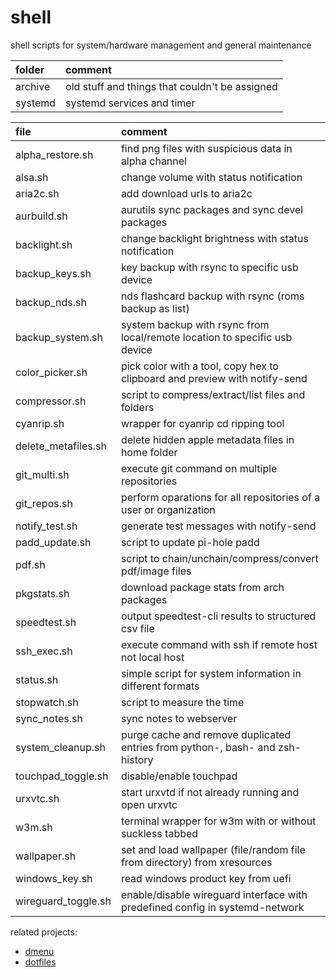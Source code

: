 # shell

shell scripts for system/hardware management and general maintenance

| folder  | comment                                        |
| :------ | :--------------------------------------------- |
| archive | old stuff and things that couldn't be assigned |
| systemd | systemd services and timer                     |

| file                 | comment                                                                       |
| :------------------- | :---------------------------------------------------------------------------- |
| alpha_restore.sh     | find png files with suspicious data in alpha channel                          |
| alsa.sh              | change volume with status notification                                        |
| aria2c.sh            | add download urls to aria2c                                                   |
| aurbuild.sh          | aurutils sync packages and sync devel packages                                |
| backlight.sh         | change backlight brightness with status notification                          |
| backup_keys.sh       | key backup with rsync to specific usb device                                  |
| backup_nds.sh        | nds flashcard backup with rsync (roms backup as list)                         |
| backup_system.sh     | system backup with rsync from local/remote location to specific usb device    |
| color_picker.sh      | pick color with a tool, copy hex to clipboard and preview with notify-send    |
| compressor.sh        | script to compress/extract/list files and folders                             |
| cyanrip.sh           | wrapper for cyanrip cd ripping tool                                           |
| delete_metafiles.sh  | delete hidden apple metadata files in home folder                             |
| git_multi.sh         | execute git command on multiple repositories                                  |
| git_repos.sh         | perform oparations for all repositories of a user or organization             |
| notify_test.sh       | generate test messages with notify-send                                       |
| padd_update.sh       | script to update pi-hole padd                                                 |
| pdf.sh               | script to chain/unchain/compress/convert pdf/image files                      |
| pkgstats.sh          | download package stats from arch packages                                     |
| speedtest.sh         | output speedtest-cli results to structured csv file                           |
| ssh_exec.sh          | execute command with ssh if remote host not local host                        |
| status.sh            | simple script for system information in different formats                     |
| stopwatch.sh         | script to measure the time                                                    |
| sync_notes.sh        | sync notes to webserver                                                       |
| system_cleanup.sh    | purge cache and remove duplicated entries from python-, bash- and zsh-history |
| touchpad_toggle.sh   | disable/enable touchpad                                                       |
| urxvtc.sh            | start urxvtd if not already running and open urxvtc                           |
| w3m.sh               | terminal wrapper for w3m with or without suckless tabbed                      |
| wallpaper.sh         | set and load wallpaper (file/random file from directory) from xresources      |
| windows_key.sh       | read windows product key from uefi                                            |
| wireguard_toggle.sh  | enable/disable wireguard interface with predefined config in systemd-network  |

related projects:

- [dmenu](https://github.com/mrdotx/dmenu)
- [dotfiles](https://github.com/mrdotx/dotfiles)
